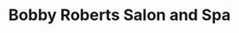 ---
title: "Bobby Roberts Salon and Spa"
url: /rapid-city/bobby-roberts-salon-and-spa/
shop: Kosmetik
---
